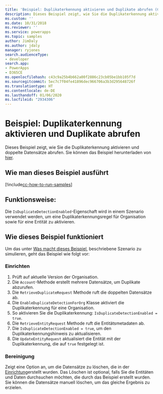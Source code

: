 ```yaml
---
title: 'Beispiel: Duplikaterkennung aktivieren und Duplikate abrufen (Common Data Service) | Microsoft-Dokumentation'
description: Dieses Beispiel zeigt, wie Sie die Duplikaterkennung aktivieren und doppelte Datensätze abrufen.
ms.custom: ''
ms.date: 10/31/2018
ms.reviewer: ''
ms.service: powerapps
ms.topic: samples
author: JimDaly
ms.author: jdaly
manager: ryjones
search.audienceType:
- developer
search.app:
- PowerApps
- D365CE
ms.openlocfilehash: c43c9a25b4b662a00f2886c23cb05be1bb105f7d
ms.sourcegitcommit: 5ec7c7f04fe41896dec966706a3b3d295648726f
ms.translationtype: HT
ms.contentlocale: de-DE
ms.lasthandoff: 01/06/2020
ms.locfileid: "2934306"
---
```

# <a name="sample-enable-duplicate-detection-and-retrieve-duplicates"></a>Beispiel: Duplikaterkennung aktivieren und Duplikate abrufen

<!-- https://docs.microsoft.com/dynamics365/customer-engagement/developer/org-service/sample-enable-duplicate-detection-and-retrieve-duplicates -->

Dieses Beispiel zeigt, wie Sie die Duplikaterkennung aktivieren und doppelte Datensätze abrufen. Sie können das Beispiel herunterladen von [hier](https://github.com/Microsoft/PowerApps-Samples/tree/master/cds/orgsvc/C%23/EnableDuplicateDetection).

## <a name="how-to-run-this-sample"></a>Wie man dieses Beispiel ausführt

[!include[cc-how-to-run-samples](../../includes/cc-how-to-run-samples.md)]

## <a name="what-this-sample-does"></a>Funktionsweise:

Die `IsDuplicateDetectionEnabled`-Eigenschaft wird in einem Szenario verwendet werden, um eine Duplikaterkennungsregel für Organisation sowie für eine Entität zu aktivieren.

## <a name="how-this-sample-works"></a>Wie dieses Beispiel funktioniert

Um das unter [Was macht dieses Beispiel](#what-this-sample-does), beschriebene Szenario zu simulieren, geht das Beispiel wie folgt vor:

### <a name="setup"></a>Einrichten

1. Prüft auf aktuelle Version der Organisation.
1. Die `Account`-Methode erstellt mehrere Datensätze, um Duplikate abzurufen.
1. Die `RetrieveDuplicateRequest` Methode ruft die doppelten Datensätze ab. 
1. Die `EnableDuplicateDetectionForOrg` Klasse aktiviert die Duplikaterkennung für eine Organisation. 
1. So aktivieren Sie die Duplikaterkennung: `IsDuplicateDetectionEnabled = true`.
1. Die `RetrieveEntityRequest` Methode ruft die Entitätsmetadaten ab. 
1. Die `IsDuplicateDetectionEnabled = true`, um den Duplikaterkennungshinweis zu aktualisieren.
1. Die `UpdateEntityRequest` aktualisiert die Entität mit der Duplikaterkennung, die auf `true` festgelegt ist.

### <a name="clean-up"></a>Bereinigung

Zeigt eine Option an, um die Datensätze zu löschen, die in der [Einrichtung](#setup)erstellt wurden. Das Löschen ist optional, falls Sie die Entitäten und Daten durchsuchen möchten, die durch das Beispiel erstellt wurden. Sie können die Datensätze manuell löschen, um das gleiche Ergebnis zu erzielen.
